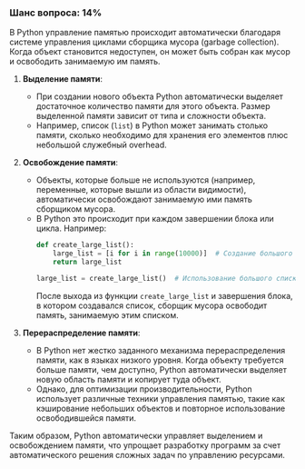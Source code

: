 ### Шанс вопроса: 14%

В Python управление памятью происходит автоматически благодаря системе управления циклами сборщика мусора (garbage collection). Когда объект становится недоступен, он может быть собран как мусор и освободить занимаемую им память.

1. **Выделение памяти**:
   - При создании нового объекта Python автоматически выделяет достаточное количество памяти для этого объекта. Размер выделенной памяти зависит от типа и сложности объекта.
   - Например, список (`list`) в Python может занимать столько памяти, сколько необходимо для хранения его элементов плюс небольшой служебный overhead.

2. **Освобождение памяти**:
   - Объекты, которые больше не используются (например, переменные, которые вышли из области видимости), автоматически освобождают занимаемую ими память сборщиком мусора.
   - В Python это происходит при каждом завершении блока или цикла. Например:
     ```python
     def create_large_list():
         large_list = [i for i in range(10000)]  # Создание большого списка
         return large_list

     large_list = create_large_list()  # Использование большого списка
     ```
     После выхода из функции `create_large_list` и завершения блока, в котором создавался список, сборщик мусора освободит память, занимаемую этим списком.

3. **Перераспределение памяти**:
   - В Python нет жестко заданного механизма перераспределения памяти, как в языках низкого уровня. Когда объекту требуется больше памяти, чем доступно, Python автоматически выделяет новую область памяти и копирует туда объект.
   - Однако, для оптимизации производительности, Python использует различные техники управления памятью, такие как кэширование небольших объектов и повторное использование освободившейся памяти.

Таким образом, Python автоматически управляет выделением и освобождением памяти, что упрощает разработку программ за счет автоматического решения сложных задач по управлению ресурсами.